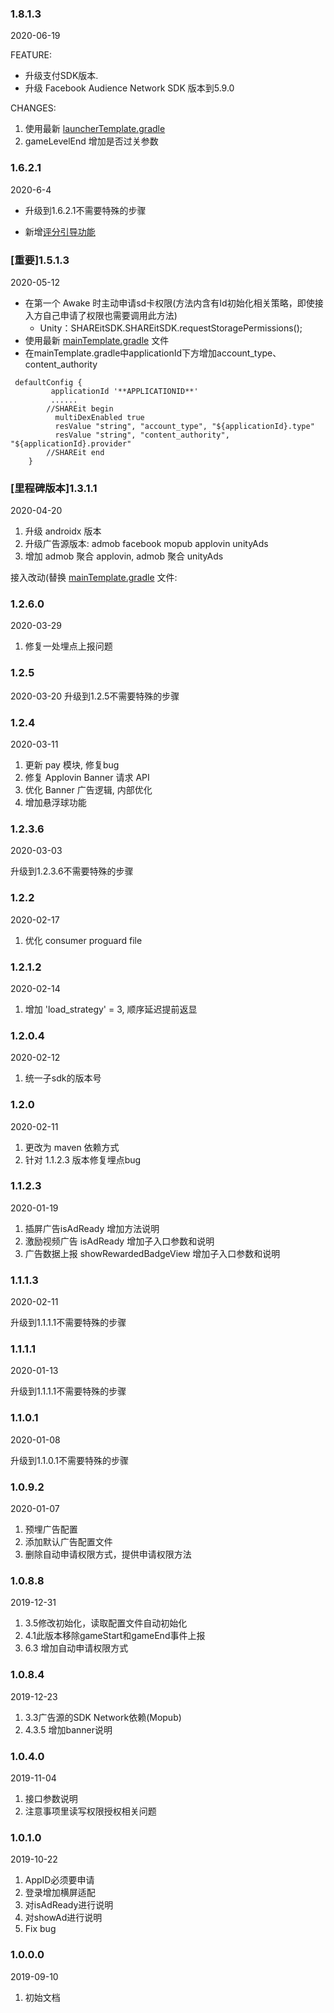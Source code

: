 ### 1.8.1.3

2020-06-19

FEATURE:
- 升级支付SDK版本.
- 升级 Facebook Audience Network SDK 版本到5.9.0

CHANGES:
1. 使用最新  [launcherTemplate.gradle](https://github.com/anjingshuai/SUnitUnityDemo/blob/master/Assets/Plugins/Android/launcherTemplate.gradle)
2. gameLevelEnd 增加是否过关参数


### 1.6.2.1
2020-6-4

- 升级到1.6.2.1不需要特殊的步骤

- 新增[评分引导功能](https://github.com/sunitsdk/SUnitUnityDemo/wiki/%E8%AF%84%E5%88%86%E5%BC%95%E5%AF%BC%EF%BC%88%E5%8F%AF%E9%80%89%E5%8A%9F%E8%83%BD%29)

### [重要]1.5.1.3
2020-05-12
- 在第一个 Awake 时主动申请sd卡权限(方法内含有Id初始化相关策略，即使接入方自己申请了权限也需要调用此方法)
    * Unity：SHAREitSDK.SHAREitSDK.requestStoragePermissions();
- 使用最新  [mainTemplate.gradle](https://github.com/sunitsdk/SUnitUnityDemo/blob/master_151/Assets/Plugins/Android/mainTemplate.gradle) 文件
- 在mainTemplate.gradle中applicationId下方增加account_type、content_authority

```
 defaultConfig {
         applicationId '**APPLICATIONID**'
         ......
        //SHAREit begin
          multiDexEnabled true
          resValue "string", "account_type", "${applicationId}.type"
          resValue "string", "content_authority", "${applicationId}.provider"
        //SHAREit end
    }
 ```
### [里程碑版本]1.3.1.1
2020-04-20
1. 升级 androidx 版本
2. 升级广告源版本: admob facebook mopub applovin unityAds
3. 增加 admob 聚合 applovin, admob 聚合 unityAds

接入改动(替换 [mainTemplate.gradle](https://github.com/sunitsdk/SUnitUnityDemo/blob/master_130/Assets/Plugins/Android/mainTemplate.gradle) 文件:

### 1.2.6.0

2020-03-29

1. 修复一处埋点上报问题

### 1.2.5

2020-03-20
升级到1.2.5不需要特殊的步骤

### 1.2.4
2020-03-11
1. 更新 pay 模块, 修复bug
2. 修复 Applovin Banner 请求 API
3. 优化 Banner 广告逻辑, 内部优化
4. 增加悬浮球功能

### 1.2.3.6

2020-03-03

升级到1.2.3.6不需要特殊的步骤

### 1.2.2

2020-02-17

1. 优化 consumer proguard file

### 1.2.1.2
2020-02-14

1. 增加 'load_strategy' = 3, 顺序延迟提前返显

### 1.2.0.4

2020-02-12
1. 统一子sdk的版本号

### 1.2.0

2020-02-11

1. 更改为 maven 依赖方式
2. 针对 1.1.2.3 版本修复埋点bug

### 1.1.2.3

2020-01-19

1. 插屏广告isAdReady 增加方法说明
2. 激励视频广告 isAdReady 增加子入口参数和说明
3. 广告数据上报 showRewardedBadgeView 增加子入口参数和说明

### 1.1.1.3

2020-02-11

升级到1.1.1.1不需要特殊的步骤

### 1.1.1.1

2020-01-13

升级到1.1.1.1不需要特殊的步骤

### 1.1.0.1

2020-01-08

升级到1.1.0.1不需要特殊的步骤

### 1.0.9.2

2020-01-07

1. 预埋广告配置
2. 添加默认广告配置文件
3. 删除自动申请权限方式，提供申请权限方法

### 1.0.8.8

2019-12-31

1. 3.5修改初始化，读取配置文件自动初始化
2. 4.1此版本移除gameStart和gameEnd事件上报
3. 6.3 增加自动申请权限方式

### 1.0.8.4

2019-12-23

1. 3.3广告源的SDK Network依赖(Mopub)
2. 4.3.5 增加banner说明

### 1.0.4.0

2019-11-04

1. 接口参数说明
2. 注意事项里读写权限授权相关问题

### 1.0.1.0

2019-10-22

1. AppID必须要申请
2. 登录增加横屏适配
3. 对isAdReady进行说明
4. 对showAd进行说明
5. Fix bug

### 1.0.0.0

2019-09-10

1. 初始文档
